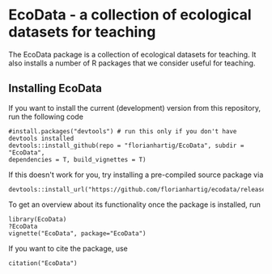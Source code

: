 # EcoData - a collection of ecological datasets for teaching

The EcoData package is a collection of ecological datasets for teaching. It also installs a number of R packages that we consider useful for teaching.

## Installing EcoData

If you want to install the current (development) version from this repository, run the following code

```{r}
#install.packages("devtools") # run this only if you don't have devtools installed
devtools::install_github(repo = "florianhartig/EcoData", subdir = "EcoData", 
dependencies = T, build_vignettes = T)
```

If this doesn't work for you, try installing a pre-compiled source package via

```{r}
devtools::install_url("https://github.com/florianhartig/ecodata/releases/download/v0.2.1/EcoData_0.2.1.tar.gz")
```

To get an overview about its functionality once the package is installed, run

```{r}
library(EcoData)
?EcoData
vignette("EcoData", package="EcoData")
```

If you want to cite the package, use

```{r}
citation("EcoData")
```




